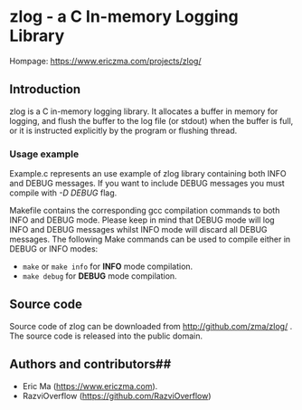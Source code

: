 # zlog - a C In-memory Logging Library

Hompage: https://www.ericzma.com/projects/zlog/

## Introduction ##

zlog is a C in-memory logging library. It allocates a buffer in memory for logging, and flush the buffer to the log file (or stdout) when the buffer is full, or it is instructed explicitly by the program or flushing thread.

### Usage example ###

Example.c represents an use example of zlog library containing both INFO
and DEBUG messages. If you want to include DEBUG messages you must compile
with *-D DEBUG* flag. 

Makefile contains the corresponding gcc compilation commands to both INFO
and DEBUG mode. Please keep in mind that DEBUG mode will log INFO and
DEBUG messages whilst INFO mode will discard all DEBUG messages. The 
following Make commands can be used to compile either in DEBUG or INFO modes:

* ``make`` or ``make info`` for **INFO** mode compilation.
* ``make debug`` for **DEBUG** mode compilation. 

## Source code ##

Source code of zlog can be downloaded from http://github.com/zma/zlog/ . The source code is released into the public domain.

## Authors and contributors##

- Eric Ma (https://www.ericzma.com).
- RazviOverflow (https://github.com/RazviOverflow)

